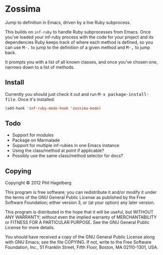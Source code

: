 # Zossima

Jump to definition in Emacs, driven by a live Ruby subprocess.

This builds on `inf-ruby` to handle Ruby subprocesses from Emacs. Once
you've loaded your inf-ruby process with the code for your project and
its dependencies Ruby keeps track of where each method is defined, so
you can use <kbd>M-.</kbd> to jump to the definition of a given method
and <kbd>M-,</kbd> to jump back.

It prompts you with a list of all known classes, and once you've
chosen one, narrows down to a list of methods.

## Install

Currently you should just check it out and run <kbd>M-x
package-install-file</kbd>. Once it's installed:

```lisp
(add-hook 'inf-ruby-mode-hook 'zossima-mode)
```

## Todo

* Support for modules
* Package on Marmalade
* Support for multiple inf-rubies in one Emacs instance
* Using the class/method at point if applicable?
* Possibly use the same class/method selector for docs?

## Copying

Copyright © 2012 Phil Hagelberg

This program is free software; you can redistribute it and/or modify
it under the terms of the GNU General Public License as published by
the Free Software Foundation; either version 3, or (at your option)
any later version.

This program is distributed in the hope that it will be useful,
but WITHOUT ANY WARRANTY; without even the implied warranty of
MERCHANTABILITY or FITNESS FOR A PARTICULAR PURPOSE.  See the
GNU General Public License for more details.

You should have received a copy of the GNU General Public License
along with GNU Emacs; see the file COPYING.  If not, write to the
Free Software Foundation, Inc., 51 Franklin Street, Fifth Floor,
Boston, MA 02110-1301, USA.
